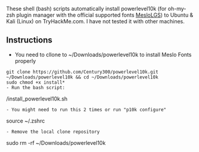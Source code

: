 These shell (bash) scripts automatically install powerlevel10k (for oh-my-zsh plugin manager with the official supported fonts [MesloLGS](https://github.com/romkatv/powerlevel10k#meslo-nerd-font-patched-for-powerlevel10k)) to Ubuntu & Kali (Linux) on TryHackMe.com. I have not tested it with other machines.
## Instructions
- You need to cllone to ~/Downloads/powerlevel10k to install Meslo Fonts properly
```shell
git clone https://github.com/Century300/powerlevel10k.git ~/Downloads/powerlevel10k && cd ~/Downloads/powerlevel10k
sudo chmod +x install*
- Run the bash script:
```
/install_powerlevel10k.sh
```
- You might need to run this 2 times or run "p10k configure"
```
source ~/.zshrc
```
- Remove the local clone repository
```
sudo rm -rf ~/Downloads/powerlevel10k
```
